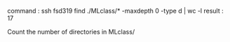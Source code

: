 command : ssh fsd319 find ./MLclass/* -maxdepth 0 -type d | wc -l
result : 17

Count the number of directories in MLclass/
